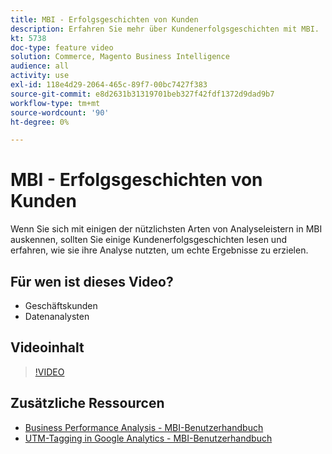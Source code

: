 ```yaml
---
title: MBI - Erfolgsgeschichten von Kunden
description: Erfahren Sie mehr über Kundenerfolgsgeschichten mit MBI.
kt: 5738
doc-type: feature video
solution: Commerce, Magento Business Intelligence
audience: all
activity: use
exl-id: 118e4d29-2064-465c-89f7-00bc7427f383
source-git-commit: e8d2631b31319701beb327f42fdf1372d9dad9b7
workflow-type: tm+mt
source-wordcount: '90'
ht-degree: 0%

---
```


# MBI - Erfolgsgeschichten von Kunden

Wenn Sie sich mit einigen der nützlichsten Arten von Analyseleistern in MBI auskennen, sollten Sie einige Kundenerfolgsgeschichten lesen und erfahren, wie sie ihre Analyse nutzten, um echte Ergebnisse zu erzielen.

## Für wen ist dieses Video?

- Geschäftskunden
- Datenanalysten

## Videoinhalt

>[!VIDEO](https://video.tv.adobe.com/v/35992?quality=12&learn=on)

## Zusätzliche Ressourcen

- [Business Performance Analysis - MBI-Benutzerhandbuch](https://experienceleague.adobe.com/docs/commerce-business-intelligence/mbi/analyze/customers/rfm-analysis.html)
- [UTM-Tagging in Google Analytics - MBI-Benutzerhandbuch](https://experienceleague.adobe.com/docs/commerce-business-intelligence/mbi/best-practices/data/utm-tagging-google.html)
